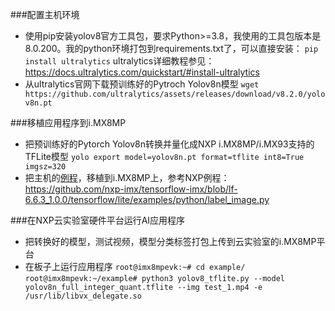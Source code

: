 ###配置主机环境
- 使用pip安装yolov8官方工具包，要求Python>=3.8，我使用的工具包版本是8.0.200。我的python环境打包到requirements.txt了，可以直接安装：
`pip install ultralytics`
ultralytics详细教程参见：https://docs.ultralytics.com/quickstart/#install-ultralytics
- 从ultralytics官网下载预训练好的Pytroch Yolov8n模型
`wget https://github.com/ultralytics/assets/releases/download/v8.2.0/yolov8n.pt`

###移植应用程序到i.MX8MP
- 把预训练好的Pytorch Yolov8n转换并量化成NXP i.MX8MP/i.MX93支持的TFLite模型
`yolo export model=yolov8n.pt format=tflite int8=True imgsz=320`
- 把主机的[例程](https://github.com/ultralytics/ultralytics/blob/main/examples/YOLOv8-OpenCV-int8-tflite-Python/main.py "例程")，移植到i.MX8MP上，参考NXP例程：https://github.com/nxp-imx/tensorflow-imx/blob/lf-6.6.3_1.0.0/tensorflow/lite/examples/python/label_image.py 

###在NXP云实验室硬件平台运行AI应用程序
- 把转换好的模型，测试视频，模型分类标签打包上传到云实验室的i.MX8MP平台
- 在板子上运行应用程序
`root@imx8mpevk:~# cd example/`
`root@imx8mpevk:~/example# python3 yolov8_tflite.py --model yolov8n_full_integer_quant.tflite --img test_1.mp4 -e /usr/lib/libvx_delegate.so`